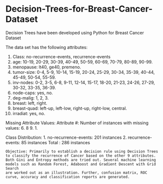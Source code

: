 # Decision-Trees-for-Breast-Cancer-Dataset
Decision Trees have been developed using Python for Breast Cancer Dataset

The data set has the following attributes:

   1. Class: no-recurrence-events, recurrence-events
   2. age: 10-19, 20-29, 30-39, 40-49, 50-59, 60-69, 70-79, 80-89, 90-99.
   3. menopause: lt40, ge40, premeno.
   4. tumor-size: 0-4, 5-9, 10-14, 15-19, 20-24, 25-29, 30-34, 35-39, 40-44,
                  45-49, 50-54, 55-59.
   5. inv-nodes: 0-2, 3-5, 6-8, 9-11, 12-14, 15-17, 18-20, 21-23, 24-26,
                 27-29, 30-32, 33-35, 36-39.
   6. node-caps: yes, no.
   7. deg-malig: 1, 2, 3.
   8. breast: left, right.
   9. breast-quad: left-up, left-low, right-up,	right-low, central.
  10. irradiat:	yes, no.
  
  Missing Attribute Values: 
   Attribute #:  Number of instances with missing values:
   6.             8
   9.             1.
   
   Class Distribution:
    1. no-recurrence-events: 201 instances
    2. recurrence-events: 85 instances
    Total : 286 instances
    
    Objective: Primarily to establish a decision rule using Decision Trees to classify the recurrence of Cancer based on the other 9 attributes. 
    Both Gini and Entropy methods are tried out. Several machine learning models such as Random Forest, Adaboost and Gradient Descent with Grid Search 
    are worked out as an illustration. Further, confusion matrix, ROC curve, accuracy and classification reports are generated.
